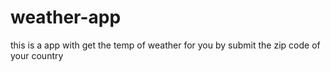 # weather-app
this is a app with get the temp of weather for you by submit the zip code of your country
